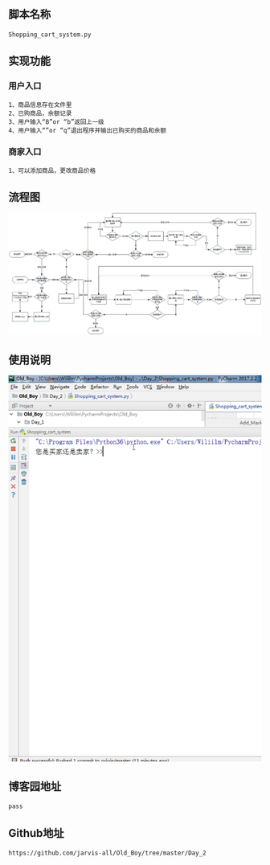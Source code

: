 ## 脚本名称
    Shopping_cart_system.py
## 实现功能
### 用户入口
    1、商品信息存在文件里
    2、已购商品，余额记录
    3、用户输入“B”or “b”返回上一级
    4、用户输入“”or “q”退出程序并输出已购买的商品和余额
### 商家入口
    1、可以添加商品，更改商品价格   
## 流程图
![image](../Day_2/image/流程图.gif)
## 使用说明
![image](../Day_2/image/使用说明.gif)
## 博客园地址
    pass
## Github地址
    https://github.com/jarvis-all/Old_Boy/tree/master/Day_2